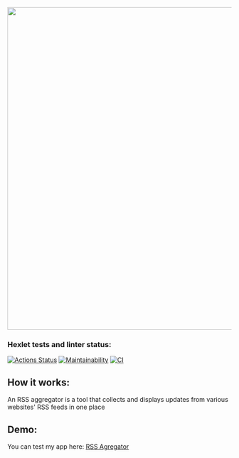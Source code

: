 <p align="center">
      <img src="https://i.ibb.co/S3J1Cv9/2024-01-19-16-42-56.png" width="726">
</p>


### Hexlet tests and linter status:
[![Actions Status](https://github.com/MostOfLuck/frontend-project-11/actions/workflows/hexlet-check.yml/badge.svg)](https://github.com/MostOfLuck/frontend-project-11/actions)
[![Maintainability](https://api.codeclimate.com/v1/badges/425d8c76e1328c1a3bcf/maintainability)](https://codeclimate.com/github/MostOfLuck/frontend-project-11/maintainability)
[![CI](https://github.com/MostOfLuck/frontend-project-11/actions/workflows/blank.yml/badge.svg)](https://github.com/MostOfLuck/frontend-project-11/actions/workflows/blank.yml)

How it works:
--------------
An RSS aggregator is a tool that collects and displays updates from various websites' RSS feeds in one place

Demo:
------

You can test my app here: [RSS Agregator](https://frontend-project-11-jbr8-9cglbyg29-sams-projects-8bd7ebfe.vercel.app/)
